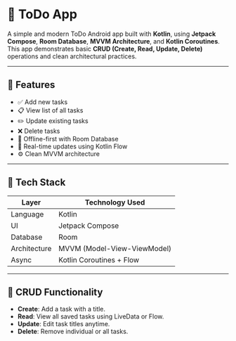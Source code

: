 # 📝 ToDo App

A simple and modern ToDo Android app built with **Kotlin**, using **Jetpack Compose**, **Room Database**, **MVVM Architecture**, and **Kotlin Coroutines**. This app demonstrates basic **CRUD (Create, Read, Update, Delete)** operations and clean architectural practices.

---

## 📱 Features

- ✅ Add new tasks
- 📋 View list of all tasks
- ✏️ Update existing tasks
- ❌ Delete tasks
- 💾 Offline-first with Room Database
- 🔁 Real-time updates using Kotlin Flow
- ⚙️ Clean MVVM architecture

---

## 🧰 Tech Stack

| Layer        | Technology Used                   |
|--------------|------------------------------------|
| Language     | Kotlin                             |
| UI           | Jetpack Compose                    |
| Database     | Room                               |
| Architecture | MVVM (Model-View-ViewModel)        |
| Async        | Kotlin Coroutines + Flow           |

---

## 🔄 CRUD Functionality

- **Create**: Add a task with a title.
- **Read**: View all saved tasks using LiveData or Flow.
- **Update**: Edit task titles anytime.
- **Delete**: Remove individual or all tasks.


